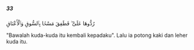 ##### 33

<span class="ayah">رُدُّوهَا عَلَىَّ ۖ فَطَفِقَ مَسْحًۢا بِٱلسُّوقِ وَٱلْأَعْنَاقِ</span>

<span class="ayah_translation">"Bawalah kuda-kuda itu kembali kepadaku". Lalu ia potong kaki dan leher kuda itu.</span>
